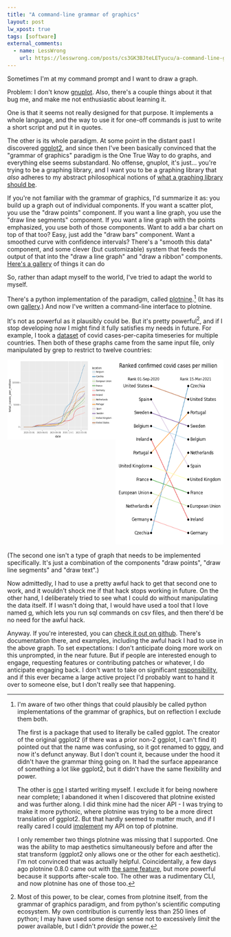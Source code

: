 ```yaml
---
title: "A command-line grammar of graphics"
layout: post
lw_xpost: true
tags: [software]
external_comments:
  - name: LessWrong
    url: https://lesswrong.com/posts/cs3GK3BJteLETyucu/a-command-line-grammar-of-graphics
---
```

Sometimes I'm at my command prompt and I want to draw a graph.

Problem: I don't know [gnuplot](https://en.wikipedia.org/wiki/Gnuplot). Also, there's a couple things about it that bug me, and make me not enthusiastic about learning it.

One is that it seems not really designed for that purpose. It implements a whole language, and the way to use it for one-off commands is just to write a short script and put it in quotes.

The other is its whole paradigm. At some point in the distant past I discovered [ggplot2](https://en.wikipedia.org/wiki/Ggplot2), and since then I've been basically convinced that the "grammar of graphics" paradigm is the One True Way to do graphs, and everything else seems substandard. No offense, gnuplot, it's just... you're trying to be a graphing library, and I want you to be a graphing library that *also* adheres to my abstract philosophical notions of [what a graphing library should be](https://en.wikipedia.org/wiki/No_true_Scotsman).

If you're not familiar with the grammar of graphics, I'd summarize it as: you build up a graph out of individual components. If you want a scatter plot, you use the "draw points" component. If you want a line graph, you use the "draw line segments" component. If you want a line graph with the points emphasized, you use both of those components. Want to add a bar chart on top of that too? Easy, just add the "draw bars" component. Want a smoothed curve with confidence intervals? There's a "smooth this data" component, and some clever (but customizable) system that feeds the output of that into the "draw a line graph" and "draw a ribbon" components. [Here's a gallery](https://www.r-graph-gallery.com/ggplot2-package.html) of things it can do

So, rather than adapt myself to the world, I've tried to adapt the world to myself.

There's a python implementation of the paradigm, called [plotnine](https://plotnine.readthedocs.io/en/stable/).[^other-ggs] (It has its own [gallery](https://plotnine.readthedocs.io/en/stable/gallery.html).) And now I've written a command-line interface to plotnine.

It's not as powerful as it plausibly could be. But it's pretty powerful[^power], and if I stop developing now I might find it fully satisfies my needs in future. For example, I took a [dataset](https://github.com/owid/covid-19-data/tree/master/public/data/) of covid cases-per-capita timeseries for multiple countries. Then both of these graphs came from the same input file, only manipulated by grep to restrict to twelve countries:

<div style="display: flex">
<a href="https://raw.githubusercontent.com/ChickenProp/p9-cli/41f856cb159f96d6e809d85ac77e99e3bc5bd7cd/examples/time-series.png"><img src="https://raw.githubusercontent.com/ChickenProp/p9-cli/41f856cb159f96d6e809d85ac77e99e3bc5bd7cd/examples/time-series.png" width="300" height="186" alt="A time series graph"></a>
<a href="https://raw.githubusercontent.com/ChickenProp/p9-cli/41f856cb159f96d6e809d85ac77e99e3bc5bd7cd/examples/change-in-rank.png"><img src="https://raw.githubusercontent.com/ChickenProp/p9-cli/41f856cb159f96d6e809d85ac77e99e3bc5bd7cd/examples/change-in-rank.png" width="300" height="429" alt="A change in rank graph"></a>
</div>

(The second one isn't a type of graph that needs to be implemented specifically. It's just a combination of the components "draw points", "draw line segments" and "draw text".)

Now admittedly, I had to use a pretty awful hack to get that second one to work, and it wouldn't shock me if that hack stops working in future. On the other hand, I deliberately tried to see what I could do without manipulating the data itself. If I wasn't doing that, I would have used a tool that I love named [q](https://github.com/harelba/q), which lets you run sql commands on csv files, and then there'd be no need for the awful hack.

Anyway. If you're interested, you can [check it out on github](https://github.com/ChickenProp/p9-cli). There's documentation there, and examples, including the awful hack I had to use in the above graph. To set expectations: I don't anticipate doing more work on this unprompted, in the near future. But if people are interested enough to engage, requesting features or contributing patches or whatever, I do anticipate engaging back. I don't want to take on significant [responsibility](http://reasonableapproximation.net/2020/04/13/in-my-culture-responsibility-oss.html), and if this ever became a large active project I'd probably want to hand it over to someone else, but I don't really see that happening.

[^other-ggs]: I'm aware of two other things that could plausibly be called python implementations of the grammar of graphics, but on reflection I exclude them both.

    The first is a package that used to literally be called ggplot. The creator of the original ggplot2 (if there was a prior non-2 ggplot, I can't find it) pointed out that the name was confusing, so it got renamed to [ggpy](http://yhat.github.io/ggpy/), and now it's defunct anyway. But I don't count it, because under the hood it didn't have the grammar thing going on. It had the surface appearance of something a lot like ggplot2, but it didn't have the same flexibility and power.

    The other is [one](https://github.com/ChickenProp/gragrapy) I started writing myself. I exclude it for being nowhere near complete; I abandoned it when I discovered that plotnine existed and was further along. I did think mine had the nicer API - I was trying to make it more pythonic, where plotnine was trying to be a more direct translation of ggplot2. But that hardly seemed to matter much, and if I really cared I could [implement](https://github.com/ChickenProp/gragrapy/tree/plotnine) my API on top of plotnine.

    I only remember two things plotnine was missing that I supported. One was the ability to map aesthetics simultaneously before and after the stat transform (ggplot2 only allows one or the other for each aesthetic). I'm not convinced that was actually helpful. Coincidentally, a few days ago plotnine 0.8.0 came out with [the same feature](https://plotnine.readthedocs.io/en/stable/generated/plotnine.mapping.stage.html), but more powerful because it supports after-scale too. The other was a rudimentary CLI, and now plotnine has one of those too.

[^power]: Most of this power, to be clear, comes from plotnine itself, from the grammar of graphics paradigm, and from python's scientific computing ecosystem. My own contribution is currently less than 250 lines of python; I may have used some design sense not to excessively *limit* the power available, but I didn't *provide* the power.
